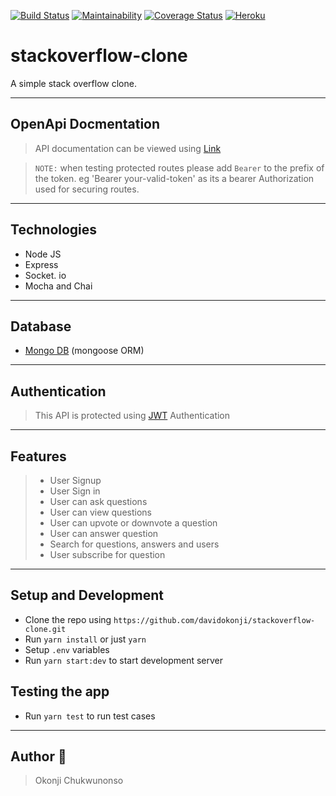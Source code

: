 [![Build Status](https://travis-ci.com/davidokonji/stackoverflow-clone.svg?branch=develop)](https://travis-ci.com/davidokonji/stackoverflow-clone)
[![Maintainability](https://api.codeclimate.com/v1/badges/46699861fd280f8d1f2f/maintainability)](https://codeclimate.com/github/davidokonji/stackoverflow-clone/maintainability)
[![Coverage Status](https://coveralls.io/repos/github/davidokonji/stackoverflow-clone/badge.svg?branch=develop)](https://coveralls.io/github/davidokonji/stackoverflow-clone?branch=develop)
[![Heroku](https://img.shields.io/badge/Heroku-🚀-green)](https://stackoverflow-clone-dev.herokuapp.com)

# stackoverflow-clone
A simple stack overflow clone.

---
## OpenApi Docmentation
> API documentation can be viewed using [Link](https://stackoverflow-clone-dev.herokuapp.com/api/docs/)

> `NOTE:` when testing protected routes please add `Bearer` to the prefix of the token. eg 'Bearer your-valid-token' as its a bearer Authorization used for securing routes.
---
## Technologies
- Node JS
- Express
- Socket. io
- Mocha and Chai
---
## Database
- [Mongo DB](https://mongoosejs.com/) (mongoose ORM)
---
## Authentication
> This API is protected using [JWT](http://jwt.io) Authentication
---
## Features

> - User Signup
> - User Sign in
> - User can ask questions
> - User can view questions
> - User can upvote or downvote a question
> - User can answer question
> - Search for questions, answers and users
> - User subscribe for question

---
## Setup and Development

- Clone the repo using `https://github.com/davidokonji/stackoverflow-clone.git`
- Run `yarn install` or just `yarn`
- Setup `.env` variables
- Run `yarn start:dev` to start development server

## Testing the app
- Run `yarn test` to run test cases
---

## Author 🚀
> Okonji Chukwunonso
